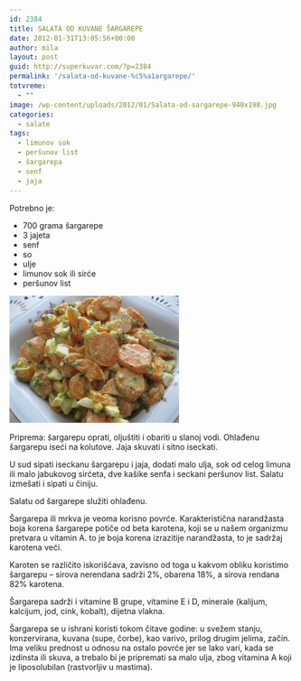 ```yaml
---
id: 2384
title: SALATA OD KUVANE ŠARGAREPE
date: 2012-01-31T13:05:56+00:00
author: mila
layout: post
guid: http://superkuvar.com/?p=2384
permalink: '/salata-od-kuvane-%c5%a1argarepe/'
totvreme:
  - ""
image: /wp-content/uploads/2012/01/Salata-od-sargarepe-940x198.jpg
categories:
  - salate
tags:
  - limunov sok
  - peršunov list
  - šargarepa
  - senf
  - jaja
---
```

Potrebno je:

  * 700 grama šargarepe
  * 3 jajeta
  * senf
  * so
  * ulje
  * limunov sok ili sirće
  * peršunov list

<img class="alignnone size-medium wp-image-2385" title="Salata od sargarepe" src="/wp-content/uploads/2012/01/Salata-od-sargarepe-300x225.jpg" alt="" width="300" height="225" /> 

Priprema: šargarepu oprati, oljuštiti i obariti u slanoj vodi. Ohlađenu šargarepu iseći na kolutove. Jaja skuvati i sitno iseckati.

U sud sipati iseckanu šargarepu i jaja, dodati malo ulja, sok od celog limuna ili malo jabukovog sirćeta, dve kašike senfa i seckani peršunov list. Salatu izmešati i sipati u činiju.

Salatu od šargarepe služiti ohlađenu.

Šargarepa ili mrkva je veoma korisno povrće. Karakteristična narandžasta boja korena šargarepe potiče od beta karotena, koji se u našem organizmu pretvara u vitamin A.  to je boja korena izrazitije narandžasta, to je sadržaj karotena veći.

Karoten se različito iskorišćava, zavisno od toga u kakvom obliku koristimo šargarepu &#8211; sirova nerendana sadrži 2%, obarena 18%, a sirova rendana 82% karotena.

Šargarepa sadrži i vitamine B grupe, vitamine E i D, minerale (kalijum, kalcijum, jod, cink, kobalt), dijetna vlakna.

Šargarepa se u ishrani koristi tokom čitave godine: u svežem stanju, konzervirana, kuvana (supe, čorbe), kao varivo, prilog drugim jelima, začin. Ima veliku prednost u odnosu na ostalo povrće jer se lako vari, kada se izdinsta ili skuva, a trebalo bi je pripremati sa malo ulja, zbog vitamina A koji je liposolubilan (rastvorljiv u mastima).